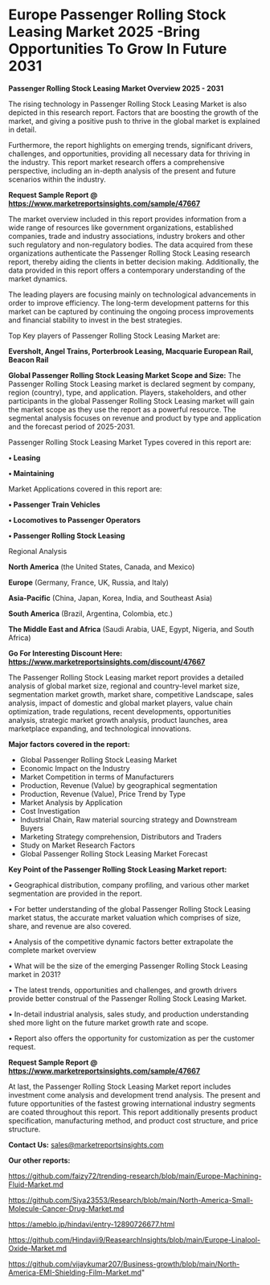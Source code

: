 # Europe Passenger Rolling Stock Leasing Market 2025 -Bring Opportunities To Grow In Future 2031

<Strong> Passenger Rolling Stock Leasing Market Overview 2025 - 2031</strong>

The rising technology in Passenger Rolling Stock Leasing Market is also depicted in this research report. Factors that are boosting the growth of the market, and giving a positive push to thrive in the global market is explained in detail.

Furthermore, the report highlights on emerging trends, significant drivers, challenges, and opportunities, providing all necessary data for thriving in the industry. This report market research offers a comprehensive perspective, including an in-depth analysis of the present and future scenarios within the industry.

<strong>Request Sample Report @ <a href=https://www.marketreportsinsights.com/sample/47667>https://www.marketreportsinsights.com/sample/47667</a></strong>

The market overview included in this report provides information from a wide range of resources like government organizations, established companies, trade and industry associations, industry brokers and other such regulatory and non-regulatory bodies. The data acquired from these organizations authenticate the Passenger Rolling Stock Leasing research report, thereby aiding the clients in better decision making. Additionally, the data provided in this report offers a contemporary understanding of the market dynamics.

The leading players are focusing mainly on technological advancements in order to improve efficiency. The long-term development patterns for this market can be captured by continuing the ongoing process improvements and financial stability to invest in the best strategies.

Top Key players of Passenger Rolling Stock Leasing Market are:

<strong>Eversholt, Angel Trains, Porterbrook Leasing, Macquarie European Rail, Beacon Rail</strong>

<strong><b>Global Passenger Rolling Stock Leasing Market Scope and Size:</b></strong>
The Passenger Rolling Stock Leasing market is declared segment by company, region (country), type, and application. Players, stakeholders, and other participants in the global Passenger Rolling Stock Leasing market will gain the market scope as they use the report as a powerful resource. The segmental analysis focuses on revenue and product by type and application and the forecast period of 2025-2031.

Passenger Rolling Stock Leasing Market Types covered in this report are:

<strong>•  Leasing

•  Maintaining</strong>

Market Applications covered in this report are:

<strong>•  Passenger Train Vehicles

•  Locomotives to Passenger Operators

•  Passenger Rolling Stock Leasing</strong> 

Regional Analysis

<strong>North America</strong> (the United States, Canada, and Mexico)

<strong>Europe</strong> (Germany, France, UK, Russia, and Italy)

<strong>Asia-Pacific</strong> (China, Japan, Korea, India, and Southeast Asia)

<strong>South America</strong> (Brazil, Argentina, Colombia, etc.)

<strong>The Middle East and Africa</strong> (Saudi Arabia, UAE, Egypt, Nigeria, and South Africa)

<strong>Go For Interesting Discount Here: <a href=https://www.marketreportsinsights.com/discount/47667>https://www.marketreportsinsights.com/discount/47667</a></strong>

The Passenger Rolling Stock Leasing market report provides a detailed analysis of global market size, regional and country-level market size, segmentation market growth, market share, competitive Landscape, sales analysis, impact of domestic and global market players, value chain optimization, trade regulations, recent developments, opportunities analysis, strategic market growth analysis, product launches, area marketplace expanding, and technological innovations.

<strong><b>Major factors covered in the report:</b></strong>
<ul>
  <li>Global Passenger Rolling Stock Leasing Market </li>
  <li>Economic Impact on the Industry</li>
  <li>Market Competition in terms of Manufacturers</li>
  <li>Production, Revenue (Value) by geographical segmentation</li>
  <li>Production, Revenue (Value), Price Trend by Type</li>
  <li>Market Analysis by Application</li>
  <li>Cost Investigation</li>
  <li>Industrial Chain, Raw material sourcing strategy and Downstream Buyers</li>
  <li>Marketing Strategy comprehension, Distributors and Traders</li>
  <li>Study on Market Research Factors</li>
  <li>Global Passenger Rolling Stock Leasing Market Forecast</li>
</ul>

<strong><b>Key Point of the Passenger Rolling Stock Leasing Market report:</b></strong>

• Geographical distribution, company profiling, and various other market segmentation are provided in the report.

• For better understanding of the global Passenger Rolling Stock Leasing market status, the accurate market valuation which comprises of size, share, and revenue are also covered.

• Analysis of the competitive dynamic factors better extrapolate the complete market overview

• What will be the size of the emerging Passenger Rolling Stock Leasing market in 2031?

• The latest trends, opportunities and challenges, and growth drivers provide better construal of the Passenger Rolling Stock Leasing Market.

• In-detail industrial analysis, sales study, and production understanding shed more light on the future market growth rate and scope.

• Report also offers the opportunity for customization as per the customer request.

<strong>Request Sample Report @ <a href=https://www.marketreportsinsights.com/sample/47667>https://www.marketreportsinsights.com/sample/47667</a></strong>

At last, the Passenger Rolling Stock Leasing Market report includes investment come analysis and development trend analysis. The present and future opportunities of the fastest growing international industry segments are coated throughout this report. This report additionally presents product specification, manufacturing method, and product cost structure, and price structure.

<strong>Contact Us:</strong>
sales@marketreportsinsights.com

<strong>Our other reports:</strong>

<a href=https://github.com/faizy72/trending-research/blob/main/Europe-Machining-Fluid-Market.md>https://github.com/faizy72/trending-research/blob/main/Europe-Machining-Fluid-Market.md</a>

<a href=https://github.com/Siya23553/Research/blob/main/North-America-Small-Molecule-Cancer-Drug-Market.md>https://github.com/Siya23553/Research/blob/main/North-America-Small-Molecule-Cancer-Drug-Market.md</a>

<a href=https://ameblo.jp/hindavi/entry-12890726677.html>https://ameblo.jp/hindavi/entry-12890726677.html</a>

<a href=https://github.com/Hindavii9/ReasearchInsights/blob/main/Europe-Linalool-Oxide-Market.md>https://github.com/Hindavii9/ReasearchInsights/blob/main/Europe-Linalool-Oxide-Market.md</a>

<a href=https://github.com/vijaykumar207/Business-growth/blob/main/North-America-EMI-Shielding-Film-Market.md>https://github.com/vijaykumar207/Business-growth/blob/main/North-America-EMI-Shielding-Film-Market.md</a>"

